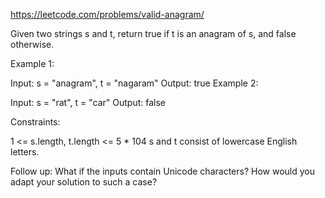 https://leetcode.com/problems/valid-anagram/

Given two strings s and t, return true if t is an anagram of s, and false otherwise.

 

Example 1:

Input: s = "anagram", t = "nagaram"
Output: true
Example 2:

Input: s = "rat", t = "car"
Output: false
 

Constraints:

1 <= s.length, t.length <= 5 * 104
s and t consist of lowercase English letters.
 

Follow up: What if the inputs contain Unicode characters? How would you adapt your solution to such a case?
